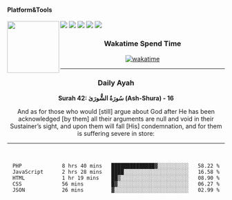 #### Platform&Tools

[![](https://img.shields.io/badge/-NPM-cb3837?style=flat-square&logo=npm&logoColor=white)](https://npmjs.com/)
[![](https://img.shields.io/badge/PHP-777BB4?style=flat-square&logo=php&logoColor=white)](https://nodejs.org/)
[![](https://img.shields.io/badge/Julia-9558B2?style=flat-square&logo=julia&logoColor=white)](https://nodejs.org/)
<img src="https://avatars.githubusercontent.com/u/31664438?v=4" width="120" align="left">
[![](https://img.shields.io/badge/-Node.js-43853d?style=flat-square&logo=node.js&logoColor=ffffff)](https://nodejs.org/)
[![](https://img.shields.io/badge/Visual_Studio_Code-0078D4?style=flat-square&logo=visual%20studio%20code&logoColor=white)](https://nodejs.org/)

<center>
  
### Wakatime Spend Time 
  
[![wakatime](https://wakatime.com/badge/user/87646243-158a-4241-a3cb-668e1fa2dbb8.svg)](https://wakatime.com/@87646243-158a-4241-a3cb-668e1fa2dbb8)
               

_______ 
### Daily Ayah

<!--START_SECTION:quran-->

**Surah 42: سُورَةُ الشُّورَىٰ (Ash-Shura) - 16**

And as for those who would [still] argue about God after He has been acknowledged [by them] all their arguments are null and void in their Sustainer’s sight, and upon them will fall [His] condemnation, and for them is suffering severe in store:
 <!--END_SECTION:quran-->

  
                       
                                             
_______

&nbsp;&nbsp;     &nbsp;&nbsp;    &nbsp;&nbsp;   &nbsp;&nbsp;
 
<!--START_SECTION:waka-->

```text
PHP             8 hrs 40 mins   ██████████████▓░░░░░░░░░░   58.22 %
JavaScript      2 hrs 28 mins   ████░░░░░░░░░░░░░░░░░░░░░   16.58 %
HTML            1 hr 19 mins    ██▒░░░░░░░░░░░░░░░░░░░░░░   08.90 %
CSS             56 mins         █▓░░░░░░░░░░░░░░░░░░░░░░░   06.27 %
JSON            26 mins         ▓░░░░░░░░░░░░░░░░░░░░░░░░   02.99 %
```

<!--END_SECTION:waka-->
